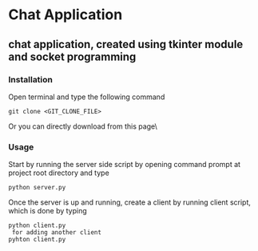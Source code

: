 # Chat Application
## chat application, created using tkinter module and socket programming
### Installation
Open terminal and type the following command
```
git clone <GIT_CLONE_FILE>
```
Or you can directly download from this page\

### Usage
Start by running the server side script by opening command prompt at project root directory and type
```
python server.py
```
Once the server is up and running, create a client by running client script, which is done by typing
```
python client.py
 for adding another client
pyhton client.py
```

